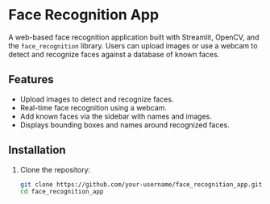 # Face Recognition App

A web-based face recognition application built with Streamlit, OpenCV, and the `face_recognition` library. Users can upload images or use a webcam to detect and recognize faces against a database of known faces.

## Features
- Upload images to detect and recognize faces.
- Real-time face recognition using a webcam.
- Add known faces via the sidebar with names and images.
- Displays bounding boxes and names around recognized faces.

## Installation
1. Clone the repository:
   ```bash
   git clone https://github.com/your-username/face_recognition_app.git
   cd face_recognition_app
